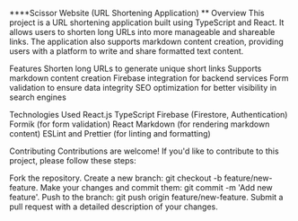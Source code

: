 ****Scissor Website (URL Shortening Application)
**
Overview
This project is a URL shortening application built using TypeScript and React. It allows users to shorten long URLs into more manageable and shareable links. The application also supports markdown content creation, providing users with a platform to write and share formatted text content.

Features
Shorten long URLs to generate unique short links
Supports markdown content creation
Firebase integration for backend services
Form validation to ensure data integrity
SEO optimization for better visibility in search engines

Technologies Used
React.js
TypeScript
Firebase (Firestore, Authentication)
Formik (for form validation)
React Markdown (for rendering markdown content)
ESLint and Prettier (for linting and formatting)

Contributing
Contributions are welcome! If you'd like to contribute to this project, please follow these steps:

Fork the repository.
Create a new branch: git checkout -b feature/new-feature.
Make your changes and commit them: git commit -m 'Add new feature'.
Push to the branch: git push origin feature/new-feature.
Submit a pull request with a detailed description of your changes.
